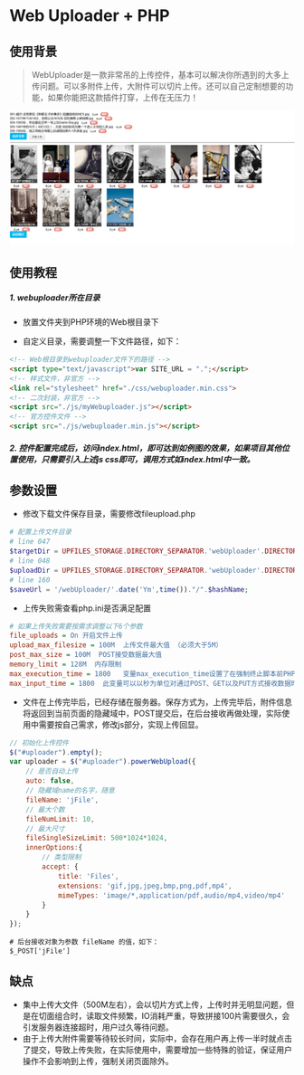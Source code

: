# Web Uploader + PHP
## 使用背景

> WebUploader是一款非常吊的上传控件，基本可以解决你所遇到的大多上传问题。可以多附件上传，大附件可以切片上传。还可以自己定制想要的功能，如果你能把这款插件打穿，上传在无压力！

![](https://github.com/yugiwjun/webuploader/blob/master/example.png)

## 使用教程

##### 1. webuploader所在目录

* 放置文件夹到PHP环境的Web根目录下

* 自定义目录，需要调整一下文件路径，如下：
```html
<!-- Web根目录到webuploader文件下的路径 -->
<script type="text/javascript">var SITE_URL = ".";</script>
<!-- 样式文件，非官方 -->
<link rel="stylesheet" href="./css/webuploader.min.css">
<!-- 二次封装，非官方 -->
<script src="./js/myWebuploader.js"></script>
<!-- 官方控件文件 -->
<script src="./js/webuploader.min.js"></script>
```

##### 2. 控件配置完成后，访问index.html，即可达到如例图的效果，如果项目其他位置使用，只需要引入上述js css即可，调用方式如index.html中一致。

## 参数设置

- 修改下载文件保存目录，需要修改fileupload.php

```php
# 配置上传文件目录
# line 047
$targetDir = UPFILES_STORAGE.DIRECTORY_SEPARATOR.'webUploader'.DIRECTORY_SEPARATOR.date('Ym',time());
# line 048
$uploadDir = UPFILES_STORAGE.DIRECTORY_SEPARATOR.'webUploader'.DIRECTORY_SEPARATOR.date('Ym',time());
# line 160
$saveUrl = '/webUploader/'.date('Ym',time())."/".$hashName;
```

- 上传失败需查看php.ini是否满足配置
```ini
# 如果上传失败需要按需求调整以下6个参数
file_uploads = On 开启文件上传
upload_max_filesize = 100M  上传文件最大值 （必须大于5M）
post_max_size = 100M  POST接受数据最大值
memory_limit = 128M  内存限制
max_execution_time = 1800   变量max_execution_time设置了在强制终止脚本前PHP等待脚本执行完毕的时间，此时间以秒计算。
max_input_time = 1800  此变量可以以秒为单位对通过POST、GET以及PUT方式接收数据时间进行限制。
```

- 文件在上传完毕后，已经存储在服务器。保存方式为，上传完毕后，附件信息将返回到当前页面的隐藏域中，POST提交后，在后台接收再做处理，实际使用中需要按自己需求，修改js部分，实现上传回显。

```javascript
// 初始化上传控件
$("#uploader").empty();
var uploader = $("#uploader").powerWebUpload({
    // 是否自动上传
    auto: false,
    // 隐藏域name的名字，随意
    fileName: 'jFile',
    // 最大个数
    fileNumLimit: 10,
    // 最大尺寸
    fileSingleSizeLimit: 500*1024*1024,
    innerOptions:{
        // 类型限制
        accept: {
            title: 'Files',
            extensions: 'gif,jpg,jpeg,bmp,png,pdf,mp4',
            mimeTypes: 'image/*,application/pdf,audio/mp4,video/mp4'
        }
    }
});
```

```
# 后台接收对象为参数 fileName 的值，如下：
$_POST['jFile']
```

## 缺点
- 集中上传大文件（500M左右），会以切片方式上传，上传时并无明显问题，但是在切面组合时，读取文件频繁，IO消耗严重，导致拼接100片需要很久，会引发服务器连接超时，用户过久等待问题。
- 由于上传大附件需要等待较长时间，实际中，会存在用户再上传一半时就点击了提交，导致上传失败，在实际使用中，需要增加一些特殊的验证，保证用户操作不会影响到上传，强制关闭页面除外。
